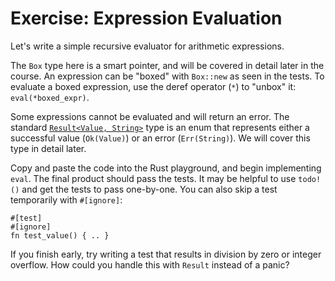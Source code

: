 # Exercise: Expression Evaluation

Let's write a simple recursive evaluator for arithmetic expressions.

The `Box` type here is a smart pointer, and will be covered in detail later in
the course. An expression can be "boxed" with `Box::new` as seen in the tests.
To evaluate a boxed expression, use the deref operator (`*`) to "unbox" it:
`eval(*boxed_expr)`.

Some expressions cannot be evaluated and will return an error. The standard
[`Result<Value, String>`](https://doc.rust-lang.org/std/result/enum.Result.html)
type is an enum that represents either a successful value (`Ok(Value)`) or an
error (`Err(String)`). We will cover this type in detail later.

Copy and paste the code into the Rust playground, and begin implementing `eval`.
The final product should pass the tests. It may be helpful to use `todo!()` and
get the tests to pass one-by-one. You can also skip a test temporarily with
`#[ignore]`:

```none
#[test]
#[ignore]
fn test_value() { .. }
```

If you finish early, try writing a test that results in division by zero or
integer overflow. How could you handle this with `Result` instead of a panic?
